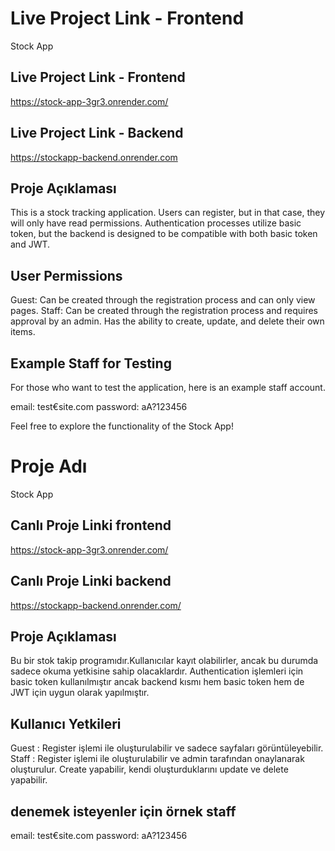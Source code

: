 # Live Project Link - Frontend

Stock App

## Live Project Link - Frontend

https://stock-app-3gr3.onrender.com/

## Live Project Link - Backend

https://stockapp-backend.onrender.com

## Proje Açıklaması

This is a stock tracking application. Users can register, but in that case, they will only have read permissions. Authentication processes utilize basic token, but the backend is designed to be compatible with both basic token and JWT.

## User Permissions

Guest: Can be created through the registration process and can only view pages.
Staff: Can be created through the registration process and requires approval by an admin. Has the ability to create, update, and delete their own items.

## Example Staff for Testing

For those who want to test the application, here is an example staff account.

email: test€site.com
password: aA?123456

Feel free to explore the functionality of the Stock App!

# Proje Adı

Stock App

## Canlı Proje Linki frontend

https://stock-app-3gr3.onrender.com/

## Canlı Proje Linki backend

https://stockapp-backend.onrender.com/

## Proje Açıklaması

Bu bir stok takip programıdır.Kullanıcılar kayıt olabilirler, ancak bu durumda sadece okuma yetkisine sahip olacaklardır. Authentication işlemleri için basic token kullanılmıştır ancak backend kısmı hem basic token hem de JWT için uygun olarak yapılmıştır.

## Kullanıcı Yetkileri

Guest : Register işlemi ile oluşturulabilir ve sadece sayfaları görüntüleyebilir.
Staff : Register işlemi ile oluşturulabilir ve admin tarafından onaylanarak oluşturulur. Create yapabilir, kendi oluşturduklarını update ve delete yapabilir.

## denemek isteyenler için örnek staff

email: test€site.com
password: aA?123456
